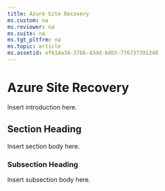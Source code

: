 ```yaml
---
title: Azure Site Recovery
ms.custom: na
ms.reviewer: na
ms.suite: na
ms.tgt_pltfrm: na
ms.topic: article
ms.assetid: ef614a34-37bb-43dd-bdb5-776737391248
---
```

# Azure Site Recovery
Insert introduction here.

## Section Heading
Insert section body here.

### Subsection Heading
Insert subsection body here.



